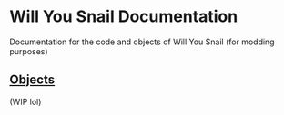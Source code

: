 # Will You Snail Documentation
Documentation for the code and objects of Will You Snail (for modding purposes)

## [Objects](/wys-documentation/objects/)

(WIP lol)
